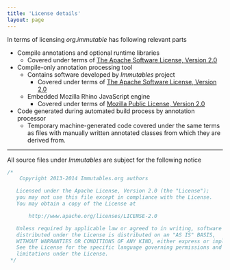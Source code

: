 ```yaml
---
title: 'License details'
layout: page
---
```


In terms of licensing _org.immutable_ has following relevant parts

- Compile annotations and optional runtime libraries
  +  Covered under terms of [The Apache Software License, Version 2.0](http://www.apache.org/licenses/LICENSE-2.0.txt)
- Compile-only annotation processing tool
  + Contains software developed by _Immutables_ project
      * Covered under terms of [The Apache Software License, Version 2.0](http://www.apache.org/licenses/LICENSE-2.0.txt)
  + Embedded Mozilla Rhino JavaScript engine
      * Covered under terms of [Mozilla Public License, Version 2.0](http://www.mozilla.org/MPL/2.0/index.txt)
- Code generated during automated build process by annotation processor
  + Temporary machine-generated code covered under the same terms as files with manually written annotated classes from which they are derived from.

<hr>

All source files under _Immutables_ are subject for the following notice

```java
/*
    Copyright 2013-2014 Immutables.org authors

   Licensed under the Apache License, Version 2.0 (the "License");
   you may not use this file except in compliance with the License.
   You may obtain a copy of the License at

       http://www.apache.org/licenses/LICENSE-2.0

   Unless required by applicable law or agreed to in writing, software
   distributed under the License is distributed on an "AS IS" BASIS,
   WITHOUT WARRANTIES OR CONDITIONS OF ANY KIND, either express or implied.
   See the License for the specific language governing permissions and
   limitations under the License.
 */
```
